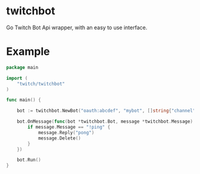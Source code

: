 # twitchbot
Go Twitch Bot Api wrapper, with an easy to use interface.

# Example
```go
package main

import (
	"twitch/twitchbot"
)

func main() {

	bot := twitchbot.NewBot("oauth:abcdef", "mybot", []string{"channel"})

	bot.OnMessage(func(bot *twitchbot.Bot, message *twitchbot.Message) {
		if message.Message == "!ping" {
			message.Reply("pong")
			message.Delete()
		}
	})

	bot.Run()
}
```
